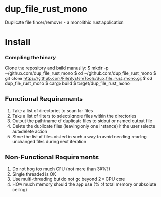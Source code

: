 # dup_file_rust_mono
Duplicate file finder/remover - a monolithic rust application

# Install

### Compiling the binary
Clone the repository and build manually:
$ mkdir -p ~/github.com/dup_file_rust_mono
$ cd ~/github.com/dup_file_rust_mono
$ git clone https://github.com/FileSystemTools/dup_file_rust_mono.git
$ cd dup_file_rust_mono
$ cargo build
$ target/dup_file_rust_mono

## Functional Requirements
1. Take a list of directories to scan for files
2. Take a list of filters to select/ignore files within the directories
3. Output the path/name of duplicate files to stdout or named output file
4. Delete the duplicate files (leaving only one instance) if the user selecte autodelete action
5. Store the list of files visited in such a way to avoid needing reading unchanged files during next iteration

## Non-Functional Requirements
1. Do not hog too much CPU (not more than 30%?)
2. Single threaded is OK
3. Use multi-threading but do not go beyond 2 * CPU core
4. HOw much memory should the app use (% of total memory or absolute ceiling)